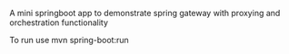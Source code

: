 A mini springboot app to demonstrate spring gateway with proxying and orchestration functionality

To run use mvn spring-boot:run